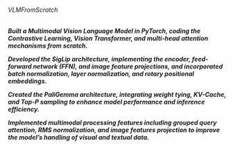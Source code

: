  <h6> VLMFromScratch </h6>
 
<h5> 
  
Built a Multimodal Vision Language Model in PyTorch, coding the Contrastive Learning, Vision Transformer, and multi-head attention mechanisms from scratch.

Developed the SigLip architecture, implementing the encoder, feed-forward network (FFN), and image feature projections, and incorporated batch normalization, layer normalization, and rotary positional embeddings.

Created the PaliGemma architecture, integrating weight tying, KV-Cache, and Top-P sampling to enhance model performance and inference efficiency.

Implemented multimodal processing features including grouped query attention, RMS normalization, and image features projection to improve the model’s handling of visual and textual data.

</h5>

